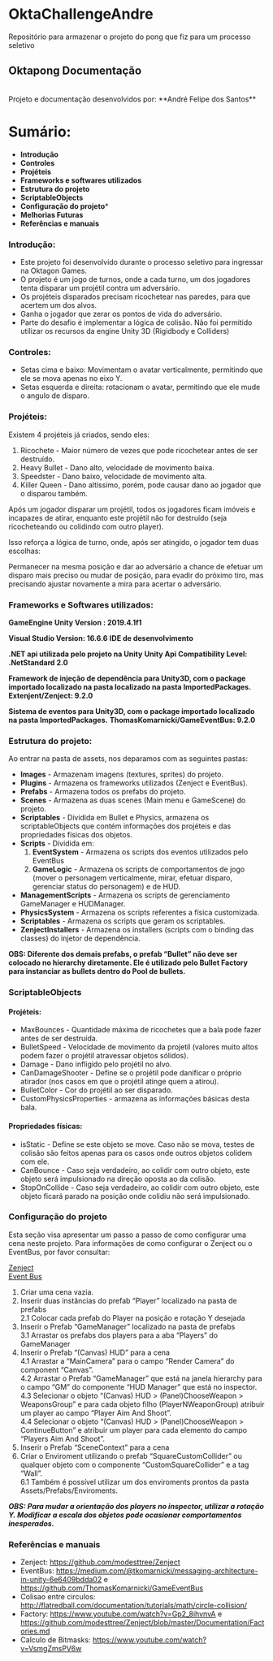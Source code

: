# OktaChallengeAndre

Repositório para armazenar o projeto do pong que fiz para um processo seletivo
</br>

## Oktapong Documentação

</br>
Projeto e documentação desenvolvidos por: **André Felipe dos Santos** </br>

# Sumário:

* **Introdução**
* **Controles**
* **Projéteis**
* **Frameworks e softwares utilizados**
* **Estrutura do projeto**
* **ScriptableObjects**
* **Configuração do projeto*** 
* **Melhorias Futuras**
* **Referências e manuais**

### Introdução:

* Este projeto foi desenvolvido durante o processo seletivo para ingressar na Oktagon Games.
* O projeto é um jogo de turnos, onde a cada turno, um dos jogadores tenta disparar um projétil contra um adversário.
* Os projéteis disparados precisam ricochetear nas paredes, para que acertem um dos alvos.
* Ganha o jogador que zerar os pontos de vida do adversário.
* Parte do desafio é implementar a lógica de colisão. Não foi permitido utilizar os recursos da engine Unity 3D (Rigidbody e Colliders)

### Controles:

* Setas cima e baixo: Movimentam o avatar verticalmente, permitindo que ele se mova apenas no eixo Y.
* Setas esquerda e direita: rotacionam o avatar, permitindo que ele mude o angulo de disparo.

### Projéteis:

Existem 4 projéteis já criados, sendo eles:

1. Ricochete - Maior número de vezes que pode ricochetear antes de ser destruído.
2. Heavy Bullet - Dano alto, velocidade de movimento baixa.
3. Speedster - Dano baixo, velocidade de movimento alta.
4. Killer Queen - Dano altíssimo, porém, pode causar dano ao jogador que o disparou também.

Após um jogador disparar um projétil, todos os jogadores ficam imóveis e incapazes de atirar, enquanto este projétil não for destruído (seja ricocheteando ou colidindo com outro player).

Isso reforça a lógica de turno, onde, após ser atingido, o jogador tem duas escolhas:

Permanecer na mesma posição e dar ao adversário a chance de efetuar um disparo mais preciso
ou mudar de posição, para evadir do próximo tiro, mas precisando ajustar novamente a mira para acertar o adversário.

### Frameworks e Softwares utilizados:

**GameEngine**
**Unity Version : 2019.4.1f1**

**Visual Studio Version: 16.6.6**
**IDE de desenvolvimento**

**.NET api utilizada pelo projeto na Unity**
**Unity Api Compatibility Level: .NetStandard 2.0**

**Framework de injeção de dependência para Unity3D, com o package importado localizado na pasta localizado na pasta ImportedPackages.**
**Extenjent/Zenject: 9.2.0**

**Sistema de eventos para Unity3D, com o package importado localizado na pasta ImportedPackages.**
**ThomasKomarnicki/GameEventBus: 9.2.0**

### Estrutura do projeto:

Ao entrar na pasta de assets, nos deparamos com as seguintes pastas:

* **Images** - Armazenam imagens (textures, sprites) do projeto. </br>
* **Plugins** - Armazena os frameworks utilizados (Zenject e EventBus). </br>
* **Prefabs** - Armazena todos os prefabs do projeto. </br>
* **Scenes** - Armazena as duas scenes (Main menu e GameScene) do projeto. </br>
* **Scriptables** - Dividida em Bullet e Physics, armazena os scriptableObjects que contém informações dos projéteis e das propriedades físicas dos objetos. </br>
* **Scripts** - Dividida em:</br>
	1. **EventSystem** - Armazena os scripts dos eventos utilizados pelo EventBus
	2. **GameLogic** - Armazena os scripts de comportamentos de jogo (mover o personagem verticalmente, mirar, efetuar disparo, gerenciar status do personagem) e de HUD. </br>
* **ManagementScripts** - Armazena os scripts de gerenciamento GameManager e HUDManager. </br>
* **PhysicsSystem** - Armazena os scripts referentes a física customizada. </br>
* **Scriptables** - Armazena os scripts que geram os scriptables. </br>
* **ZenjectInstallers** - Armazena os installers (scripts com o binding das classes) do injetor de dependência. </br>

**OBS: Diferente dos demais prefabs, o prefab “Bullet” não deve ser colocado no hierarchy diretamente. Ele é utilizado pelo Bullet Factory para instanciar as bullets dentro do Pool de bullets.**

### ScriptableObjects

#### Projéteis:

* MaxBounces - Quantidade máxima de ricochetes que a bala pode fazer antes de ser destruída.
* BulletSpeed - Velocidade de movimento da projetil (valores muito altos podem fazer o projétil atravessar objetos sólidos).
* Damage - Dano infligido pelo projétil no alvo.
* CanDamageShooter - Define se o projétil pode danificar o próprio atirador (nos casos em que o projétil atinge quem a atirou).
* BulletColor - Cor do projétil ao ser disparado.
* CustomPhysicsProperties - armazena as informações básicas desta bala.

#### Propriedades físicas:

* isStatic - Define se este objeto se move. Caso não se mova, testes de colisão são feitos apenas para os casos onde outros objetos colidem com ele.
* CanBounce - Caso seja verdadeiro, ao colidir com outro objeto, este objeto será impulsionado na direção oposta ao da colisão.
* StopOnCollide - Caso seja verdadeiro, ao colidir com outro objeto, este objeto ficará parado na posição onde colidiu não será impulsionado.

### Configuração do projeto

Esta seção visa apresentar um passo a passo de como configurar uma cena neste projeto.
Para informações de como configurar o Zenject ou o EventBus, por favor consultar:

[Zenject](https://github.com/modesttree/Zenject) </br>
[Event Bus](https://medium.com/@tkomarnicki/messaging-architecture-in-unity-6e6409bdda02)

1. Criar uma cena vazia.
2. Inserir duas instâncias do prefab “Player” localizado na pasta de prefabs </br>
	2.1 Colocar cada prefab do Player na posição e rotação Y desejada </br>
3. Inserir o Prefab “GameManager” localizado na pasta de prefabs </br>
	3.1 Arrastar os prefabs dos players para a aba “Players” do GameManager </br>
4. Inserir o Prefab “(Canvas) HUD” para a cena </br>
        4.1 Arrastar a “MainCamera” para o campo “Render Camera” do component “Canvas”. </br>
        4.2 Arrastar o Prefab “GameManager” que está na janela hierarchy para o campo “GM” do componente “HUD Manager” que está no inspector. </br>
        4.3 Selecionar o objeto “(Canvas) HUD > (Panel)ChooseWeapon > WeaponsGroup” e para cada objeto filho (PlayerNWeaponGroup) atribuir um player ao campo “Player Aim And Shoot”. </br>
        4.4 Selecionar o objeto “(Canvas) HUD > (Panel)ChooseWeapon > ContinueButton” e atribuir um player para cada elemento do campo “Players Aim And Shoot”.</br>
5. Inserir o Prefab “SceneContext” para a cena
6. Criar o Enviroment utilizando o prefab “SquareCustomCollider” ou qualquer objeto com o componente “CustomSquareCollider” e a tag “Wall”. </br>
6.1 Também é possível utilizar um dos enviroments prontos da pasta Assets/Prefabs/Enviroments.

***OBS: Para mudar a orientação dos players no inspector, utilizar a rotação Y. Modificar a escala dos objetos pode ocasionar comportamentos inesperados.***

### Referências e manuais

* Zenject: https://github.com/modesttree/Zenject
* EventBus: https://medium.com/@tkomarnicki/messaging-architecture-in-unity-6e6409bdda02 e https://github.com/ThomasKomarnicki/GameEventBus
* Colisao entre circulos: http://flatredball.com/documentation/tutorials/math/circle-collision/
* Factory: https://www.youtube.com/watch?v=Gp2_8ihvnvA e https://github.com/modesttree/Zenject/blob/master/Documentation/Factories.md
* Calculo de Bitmasks: https://www.youtube.com/watch?v=VsmgZmsPV6w

